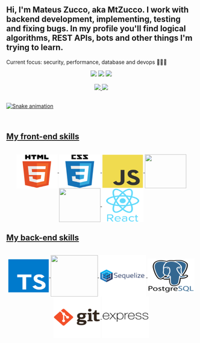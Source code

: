 ## Hi, I'm Mateus Zucco, aka MtZucco. I work with backend development, implementing, testing and fixing bugs. In my profile you'll find logical algorithms, REST APIs, bots and other things I'm trying to learn.


Current focus: security, performance, database and devops 🚀🚀🚀

<div align="center">
  <a href="https://www.linkedin.com/in/mateus-zucco-4878361b7/" target="_blank"><img src="https://img.shields.io/badge/-LinkedIn-blue?style=flat&logo=Linkedin&logoColor=white&link=" target="_blank"></a>
   <a href="mailto:zucco.developer@gmail.com" target="_blank"><img src="https://img.shields.io/badge/-Gmail-c14438?style=flat&logo=Gmail&logoColor=white&link=" target="_blank"></a>
   <a href="https://www.instagram.com/mtzucco/" target="_blank"><img src="https://img.shields.io/badge/-Instagram-C13584?style=flat&labelColor=C13584&logo=instagram&logoColor=white&link=" target="_blank"></a>
</div>
 
 <br>
 
<div align="center">
  <a href="https://github.com/MateusZucco">
  <img height="150em" src="https://github-readme-stats.vercel.app/api?username=MateusZucco&show_icons=true&theme=dark&include_all_commits=true&count_private=true&hide=issues"/>
  <img height="150em" src="https://github-readme-stats.vercel.app/api/top-langs/?username=MateusZucco&layout=compact&langs_count=7&theme=dark"/>
</div>

<br>
  
![Snake animation](https://github.com/MateusZucco/MateusZucco/blob/output/github-contribution-grid-snake.svg)
  
<br>
 
## My front-end skills
<div style="display: inline_block" align="center"><br>
  <img align="center" height="90" width="110" src="https://raw.githubusercontent.com/devicons/devicon/master/icons/html5/html5-original-wordmark.svg">
  <img align="center"  height="90" width="110" src="https://raw.githubusercontent.com/devicons/devicon/master/icons/css3/css3-original-wordmark.svg">
  <img align="center"  height="90" width="110" src="https://raw.githubusercontent.com/devicons/devicon/master/icons/javascript/javascript-original.svg">
  <img align="center" height="90" width="110" src="https://cdn.jsdelivr.net/gh/devicons/devicon/icons/vuejs/vuejs-original-wordmark.svg">
  <img align="center" height="90" width="110" src="https://cdn.jsdelivr.net/gh/devicons/devicon/icons/vuetify/vuetify-original.svg">
  <img align="center" height="90" width="110" src="https://raw.githubusercontent.com/devicons/devicon/master/icons/react/react-original-wordmark.svg">
</div>
  
## My back-end skills
<div style="display: inline_block" align="center"><br>
   <img align="center"  height="90" width="110" src="https://raw.githubusercontent.com/devicons/devicon/master/icons/typescript/typescript-original.svg">
 <img align="center" height="110" width="125" src="https://cdn.jsdelivr.net/gh/devicons/devicon/icons/nodejs/nodejs-original-wordmark.svg">
 <img align="center" height="110" width="125" src="https://raw.githubusercontent.com/devicons/devicon/master/icons/sequelize/sequelize-original-wordmark.svg">
 <img align="center" height="90" width="125" src="https://raw.githubusercontent.com/devicons/devicon/master/icons/postgresql/postgresql-original-wordmark.svg">
 <img align="center" height="110" width="125" src="https://raw.githubusercontent.com/devicons/devicon/master/icons/git/git-original-wordmark.svg">
 <img align="center" height="110" width="125" src="https://raw.githubusercontent.com/devicons/devicon/master/icons/express/express-original-wordmark.svg">
</div>
  
<br>

